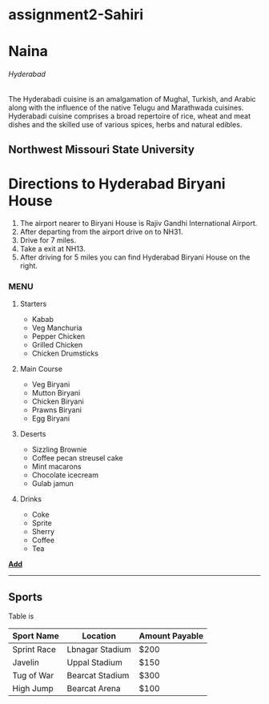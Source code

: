 # assignment2-Sahiri
# Naina 
###### Hyderabad

The Hyderabadi cuisine is an amalgamation of Mughal, Turkish, and Arabic along with the influence of the native Telugu and Marathwada cuisines. <br>Hyderabadi cuisine comprises a broad repertoire of rice, wheat and meat dishes and the skilled use of various spices, herbs and natural edibles.

**Northwest Missouri State University**
---
# Directions to Hyderabad Biryani House
1. The airport nearer to Biryani House is Rajiv Gandhi International Airport.
2. After departing from the airport drive on to NH31.
3. Drive for 7 miles.
4. Take a exit at NH13.
5. After driving for 5 miles you can find Hyderabad Biryani House on the right.

### MENU
1. Starters
    - Kabab
    - Veg Manchuria
    - Pepper Chicken
    - Grilled Chicken
    - Chicken Drumsticks
    
2. Main Course
    - Veg Biryani
    - Mutton Biryani
    - Chicken Biryani
    - Prawns Biryani
    - Egg Biryani

3. Deserts
    - Sizzling Brownie
    - Coffee pecan streusel cake
    - Mint macarons
    - Chocolate icecream
    - Gulab jamun

4. Drinks
    - Coke
    - Sprite
    - Sherry
    - Coffee
    - Tea

**[Add](AboutMe.md)**

---
## Sports
Table is 

| Sport Name | Location | Amount Payable |
|------------|----------|----------------|
|Sprint Race |Lbnagar Stadium|$200|
|Javelin|Uppal Stadium|$150|
|Tug of War|Bearcat Stadium|$300|
|High Jump|Bearcat Arena|$100|
